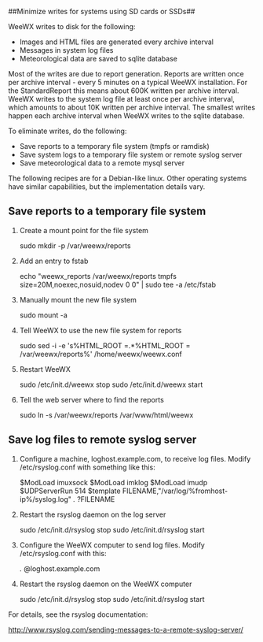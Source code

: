 ##Minimize writes for systems using SD cards or SSDs##

WeeWX writes to disk for the following:

* Images and HTML files are generated every archive interval
* Messages in system log files
* Meteorological data are saved to sqlite database

Most of the writes are due to report generation.  Reports are written once per archive interval - every 5 minutes on a typical WeeWX installation.  For the StandardReport this means about 600K written per archive interval.  WeeWX writes to the system log file at least once per archive interval, which amounts to about 10K written per archive interval.  The smallest writes happen each archive interval when WeeWX writes to the sqlite database.

To eliminate writes, do the following:

* Save reports to a temporary file system (tmpfs or ramdisk)
* Save system logs to a temporary file system or remote syslog server
* Save meteorological data to a remote mysql server

The following recipes are for a Debian-like linux.  Other operating systems have similar capabilities, but the implementation details vary.

## Save reports to a temporary file system

1) Create a mount point for the file system

    sudo mkdir -p /var/weewx/reports

2) Add an entry to fstab

    echo "weewx_reports /var/weewx/reports tmpfs size=20M,noexec,nosuid,nodev 0 0" | sudo tee -a /etc/fstab

3) Manually mount the new file system

    sudo mount -a

4) Tell WeeWX to use the new file system for reports

    sudo sed -i -e 's%HTML_ROOT =.*%HTML_ROOT = /var/weewx/reports%' /home/weewx/weewx.conf

5) Restart WeeWX

    sudo /etc/init.d/weewx stop
    sudo /etc/init.d/weewx start

6) Tell the web server where to find the reports

    sudo ln -s /var/weewx/reports /var/www/html/weewx

## Save log files to remote syslog server

1) Configure a machine, loghost.example.com, to receive log files.  Modify /etc/rsyslog.conf with something like this:

    $ModLoad imuxsock 
    $ModLoad imklog
    $ModLoad imudp
    $UDPServerRun 514
    $template FILENAME,"/var/log/%fromhost-ip%/syslog.log"
    *.* ?FILENAME

2) Restart the rsyslog daemon on the log server

    sudo /etc/init.d/rsyslog stop
    sudo /etc/init.d/rsyslog start

3) Configure the WeeWX computer to send log files.  Modify /etc/rsyslog.conf with this:

    *.* @loghost.example.com

4) Restart the rsyslog daemon on the WeeWX computer

    sudo /etc/init.d/rsyslog stop
    sudo /etc/init.d/rsyslog start

For details, see the rsyslog documentation:

http://www.rsyslog.com/sending-messages-to-a-remote-syslog-server/
